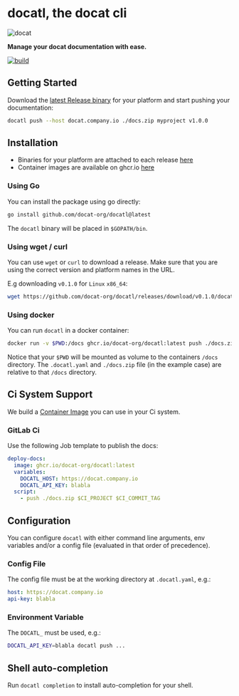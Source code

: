 # docatl, the docat cli

![docat](https://github.com/randombenj/docat/raw/master/doc/assets/docat-teaser.png)

**Manage your docat documentation with ease.**

[![build](https://github.com/docat-org/docatl/workflows/Ci/badge.svg)](https://github.com/docat-org/docatl/actions)

## Getting Started

Download the [latest Release binary](https://github.com/docat-org/docatl/releases/latest) for your platform
and start pushing your documentation:

```sh
docatl push --host docat.company.io ./docs.zip myproject v1.0.0
```

## Installation

* Binaries for your platform are attached to each release [here](https://github.com/docat-org/docatl/releases)
* Container images are available on ghcr.io [here](https://github.com/docat-org/docatl/pkgs/container/docatl)

### Using Go

You can install the package using go directly:

```sh
go install github.com/docat-org/docatl@latest
```

The `docatl` binary will be placed in `$GOPATH/bin`.

### Using wget / curl

You can use `wget` or `curl` to download a release.
Make sure that you are using the correct version and platform names in the URL.

E.g downloading `v0.1.0` for `Linux` `x86_64`:
```sh
wget https://github.com/docat-org/docatl/releases/download/v0.1.0/docatl_0.1.0_Linux_x86_64 -O ~/bin/docatl
```

### Using docker

You can run `docatl` in a docker container:

```sh
docker run -v $PWD:/docs ghcr.io/docat-org/docatl:latest push ./docs.zip myproject v1.0.0
```

Notice that your `$PWD` will be mounted as volume to the containers `/docs` directory.
The `.docatl.yaml` and `./docs.zip` file (in the example case) are relative to that `/docs` directory.

## Ci System Support

We build a [Container Image](https://github.com/docat-org/docatl/pkgs/container/docatl) you can use
in your Ci system.

### GitLab Ci

Use the following Job template to publish the docs:

```yaml
deploy-docs:
  image: ghcr.io/docat-org/docatl:latest
  variables:
    DOCATL_HOST: https://docat.company.io
    DOCATL_API_KEY: blabla
  script:
    - push ./docs.zip $CI_PROJECT $CI_COMMIT_TAG
```

## Configuration

You can configure `docatl` with either command line arguments, env variables and/or a config file (evaluated in that order of precedence).

### Config File

The config file must be at the working directory at `.docatl.yaml`, e.g.:

```yaml
host: https://docat.company.io
api-key: blabla
```

### Environment Variable

The `DOCATL_` must be used, e.g.:

```sh
DOCATL_API_KEY=blabla docatl push ...
```

## Shell auto-completion

Run `docatl completion` to install auto-completion for your shell.